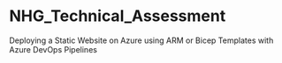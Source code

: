 # NHG_Technical_Assessment
Deploying a Static Website on Azure using ARM or Bicep Templates with Azure DevOps Pipelines
